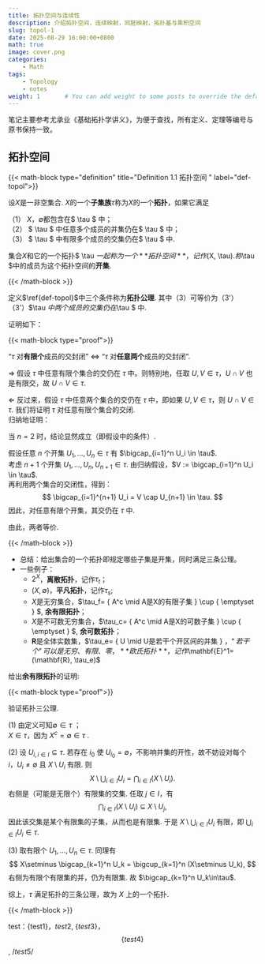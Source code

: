```yaml
---
title: 拓扑空间与连续性
description: 介绍拓扑空间，连续映射，同胚映射，拓扑基与乘积空间
slug: topol-1
date: 2025-08-29 16:00:00+0800
math: true
image: cover.png
categories:
    - Math
tags:
    - Topology
    - notes
weight: 1       # You can add weight to some posts to override the default sorting (date descending)
---
```


笔记主要参考尤承业《基础拓扑学讲义》，为便于查找，所有定义、定理等编号与原书保持一致。

## 拓扑空间

{{< math-block type="definition" title="Definition 1.1 拓扑空间 " label="def-topol">}}

设$X$是一非空集合. $X$的一个**子集族**$\tau$称为$X$的一个**拓扑**，如果它满足

（1） $X$，$\emptyset$都包含在$ \tau $ 中；  
（2） $ \tau $ 中任意多个成员的并集仍在$ \tau $ 中；  
（3） $ \tau $ 中有限多个成员的交集仍在$ \tau $ 中.  

集合$X$和它的一个拓扑$ \tau $一起称为一个**拓扑空间**，记作$(X, \tau)$. 称$\tau $中的成员为这个拓扑空间的**开集**.

{{< /math-block >}}

定义$\ref{def-topol}$中三个条件称为**拓扑公理**. 其中（3）可等价为（3'）  
    （3'）$\tau $中两个成员的交集仍在$\tau $ 中.

证明如下：

{{< math-block type="proof">}}

“$\tau$ 对**有限个**成员的交封闭” $\Leftrightarrow$ “$\tau$ 对**任意两个**成员的交封闭”.

$\Rightarrow$ 假设 $\tau$ 中任意有限个集合的交仍在 $\tau$ 中。则特别地，任取 $U, V \in \tau$，$U \cap V$ 也是有限交，故 $U \cap V \in \tau$.

$\Leftarrow$ 反过来，假设 $\tau$ 中任意两个集合的交仍在 $\tau$ 中，即如果 $U, V \in \tau$，则 $U \cap V \in \tau$. 我们将证明 $\tau$ 对任意有限个集合的交闭.  
归纳地证明：  

当 $n = 2$ 时，结论显然成立（即假设中的条件）.

假设任意 $n$ 个开集 $U_1, \dots, U_n \in \tau$ 有 $\bigcap_{i=1}^n U_i \in \tau$.  
考虑 $n+1$ 个开集 $U_1, \dots, U_n, U_{n+1} \in \tau$. 由归纳假设，$V := \bigcap_{i=1}^n U_i \in \tau$.  
再利用两个集合的交闭性，得到：  
$$
\bigcap_{i=1}^{n+1} U_i = V \cap U_{n+1} \in \tau.
$$
因此，对任意有限个开集，其交仍在 $\tau$ 中.

由此，两者等价.

{{< /math-block >}}

- 总结：给出集合的一个拓扑即规定哪些子集是开集，同时满足三条公理。
- 一些例子：
  - $2^X$，**离散拓扑**，记作$\tau_t$；
  - $(X, \emptyset)$，**平凡拓扑**，记作$\tau_s$;
  - $X$是无穷集合，$\tau_f= \{ A^c \mid A是X的有限子集 \} \cup \{ \emptyset \} $, **余有限拓扑**；
  - $X$是不可数无穷集合，$\tau_c= \{ A^c \mid A是X的可数子集 \} \cup \{ \emptyset \} $, **余可数拓扑**；
  - $\mathbf{R}$是全体实数集，$\tau_e= \{ U \mid U是若干个开区间的并集 \} $，“若干个”可以是无穷、有限、零，**欧氏拓扑**，记作$\mathbf{E}^1=(\mathbf{R}, \tau_e)$

给出**余有限拓扑**的证明:

{{< math-block type="proof">}}

验证拓扑三公理.

(1)
由定义可知$\emptyset\in\tau$ ；  
$X\in\tau$，因为 $X^c=\emptyset\in\tau$ .

(2)
设 $U_{i, i\in I}\subseteq\tau$. 若存在 $i_0$ 使 $U_{i_0}=\emptyset$，不影响并集的开性，故不妨设对每个 $i$，$U_i\neq\emptyset$ 且 $X\setminus U_i$ 有限.
则
$$
X\setminus \bigcup_{i\in I} U_i
= \bigcap_{i\in I} (X\setminus U_i).
$$
右侧是（可能是无限个）有限集的交集. 任取 $j\in I$，有
$$
\bigcap_{i\in I} (X\setminus U_i)\ \subseteq\ X\setminus U_j,
$$
因此该交集是某个有限集的子集，从而也是有限集. 于是 $X\setminus \bigcup_{i\in I} U_i$ 有限，即 $\bigcup_{i\in I} U_i\in\tau$.

(3)
取有限个 $U_1,\dots,U_n\in\tau$. 同理有
$$
X\setminus \bigcap_{k=1}^n U_k
= \bigcup_{k=1}^n (X\setminus U_k),
$$
右侧为有限个有限集的并，仍为有限集. 故 $\bigcap_{k=1}^n U_k\in\tau$.

综上，$\tau$ 满足拓扑的三条公理，故为 $X$ 上的一个拓扑.

{{< /math-block >}}

test：{test1}，${test2}$, $\{test3\}$，$$\{test4\}$$, $/{test5/}$
